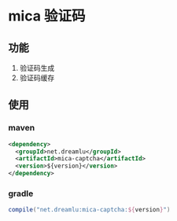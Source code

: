 # mica 验证码

## 功能
1. 验证码生成
2. 验证码缓存

## 使用
### maven
```xml
<dependency>
  <groupId>net.dreamlu</groupId>
  <artifactId>mica-captcha</artifactId>
  <version>${version}</version>
</dependency>
```

### gradle
```groovy
compile("net.dreamlu:mica-captcha:${version}")
```
